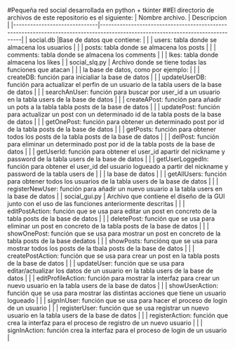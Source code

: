#Pequeña red social desarrollada en python + tkinter
##El directorio de archivos de este repositorio es el siguiente:
|     Nombre archivo.          |  Descripcion                                                                                                                   |
|------------------------------|--------------------------------------------------------------------------------------------------------------------------------|
|   social.db                  |Base de datos que contiene:                                                                                                     |
|                              | users: tabla donde se almacena los usuarios                                                                                    |
|                              | posts: tabla donde se almacena los posts                                                                                       |
|                              | comments: tabla donde se almacena los comments                                                                                 |
|                              | lkes: tabla donde almacena los likes                                                                                           |
|   social_slq.py              | Archivo donde se tiene todas las funciones que atacan                                                                          |
|                              | la base de datos, como por ejemplo:                                                                                            |
|                              | createDB: función para inicialiar la base de datos                                                                             |
|                              | updateUserDB: función para actualizar el perfin de un usuario de la tabla users de la base de datos                            |
|                              | searchAnUser: función para buscar por user_id a un usuario en la tabla users de la base de datos                               |
|                              | createAPost: función para añadir un pots a la tabla tabla posts de la base de datos                                            |
|                              | updatePost: función para actualizar un post con un determinado id de la tabla posts de la base de datos                        |
|                              | getOnePost: función para obtener un determinado post por id de la tabla posts de la base de datos                              |
|                              | getPosts: función para obtener todos los posts de la tabla posts de la base de datos                                           |
|                              | delPost: función para eliminar un determinado post por id de la tabla posts de la base de datos                                |
|                              | getUserId: función para obtener el user_id apartir del nickname y password de la tabla users de la base de datos               |
|                              | getUserLoggedIn: función para obtener el user_id del usuario logueado a partir del nickname y password de la tabla users de    |
|                              | la base de datos                                                                                                               | 
|                              | getAllUsers: función para obtener todos los usuarios de la tabla users de la base de datos                                     |
|                              | registerNewUser: función para añadir un nuevo usuario a la tabla users en la base de datos                                     |
|   social_gui.py              | Archivo que contiene el diseño de la GUI junto con el uso de las funciones anteriormente descritas                             |
|                              | editPostAction: función que se usa para editar un post en concreto de la tabla posts de la base de datos                       |
|                              | deletePost: función que se usa para eliminar un post en concreto de la tabla posts de la base de datos                         |
|                              | showOnePost: función que se usa para mostrar un post en concreto de la tabla posts de la base dedatos                          |
|                              | showPosts: funciónq que se usa para mostrar todos los posts de la tbala posts de la base de datos                              |
|                              | createPostAction: función que se usa para crear un post en la tabla posts de la base de datos                                  |
|                              | updateUser: función que se usa para editar/actualizar los datos de un usuario en la tabla users de la base de datos            |
|                              | editProfileAction: función para mostrar la interfaz para crear un nuevo usuario en la tabla users de la base de datos          |
|                              | showUserAction: función que se usa para mostrar las distintas acciones que tiene un usuario logueado                           |
|                              | signInUser: función que se usa para hacer el proceso de login de un usuario                                                    |
|                              | registerUser: función que se usa registrar un nuevo usuario en la tabla users de la base de datos                              |
|                              | registerAction: función que crea la interfaz para el proceso de registro de un nuevo usuario                                   | |                              | signInAction: función crea la interfaz para el proceso de login de un usuario                                                  |  
